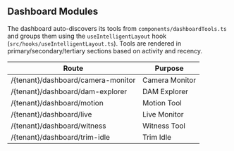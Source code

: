 ## Dashboard Modules

The dashboard auto-discovers its tools from `components/dashboardTools.ts` and
groups them using the `useIntelligentLayout` hook (`src/hooks/useIntelligentLayout.ts`).
Tools are rendered in primary/secondary/tertiary sections based on activity and recency.

| Route                           | Purpose            |
|---------------------------------|--------------------|
| /{tenant}/dashboard/camera-monitor       | Camera Monitor     |
| /{tenant}/dashboard/dam-explorer         | DAM Explorer       |
| /{tenant}/dashboard/motion               | Motion Tool        |
| /{tenant}/dashboard/live                 | Live Monitor       |
| /{tenant}/dashboard/witness              | Witness Tool       |
| /{tenant}/dashboard/trim-idle            | Trim Idle          |

